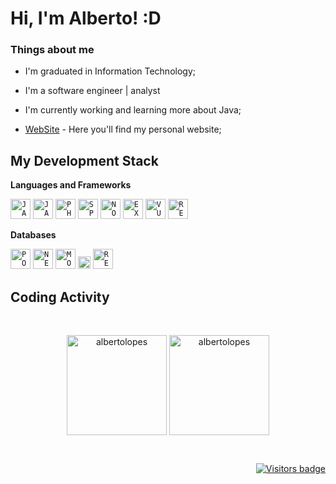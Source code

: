 #  Hi, I'm Alberto! :D 

### Things about me

- I'm graduated in Information Technology;

- I'm a software engineer | analyst

- I'm currently working and learning more about Java;

- [WebSite](https://albertolopes.vercel.app/) - Here you'll find my personal website;

## My Development Stack

**Languages and Frameworks**

<code><img height="32" src="https://www.vectorlogo.zone/logos/java/java-icon.svg" alt="JAVA"/></code>
<code><img height="32" src="https://www.vectorlogo.zone/logos/javascript/javascript-icon.svg" alt="JAVASCRIPT"/></code>
<code><img height="32" src="https://www.vectorlogo.zone/logos/php/php-icon.svg" alt="PHP"/></code>
<code><img height="32" src="https://www.vectorlogo.zone/logos/springio/springio-icon.svg" alt="SPRING"/></code>
<code><img height="32" src="https://www.vectorlogo.zone/logos/nodejs/nodejs-horizontal.svg" alt="NODE"/></code>
<code><img height="32" src="https://www.vectorlogo.zone/logos/expressjs/expressjs-ar21.svg" alt="EXPRESS"/></code>
<code><img height="32" src="https://www.vectorlogo.zone/logos/vuejs/vuejs-icon.svg" alt="VUEJS"/></code>
<code><img height="32" src="https://www.vectorlogo.zone/logos/reactjs/reactjs-icon.svg" alt="REACTJS"/></code>

**Databases**

<code><img height="32" src="https://www.vectorlogo.zone/logos/postgresql/postgresql-icon.svg" alt="POSTGRESQL"/></code>
<code><img height="32" src="https://www.vectorlogo.zone/logos/neo4j/neo4j-icon.svg" alt="NEO4J"/></code>
<code><img height="32" src="https://www.vectorlogo.zone/logos/mongodb/mongodb-icon.svg" alt="MONGODB"/></code>
<code><img height="20" src="https://www.vectorlogo.zone/logos/mysql/mysql-horizontal.svg" alt="MYSQL"/></code>
<code><img height="32" src="https://www.vectorlogo.zone/logos/redis/redis-icon.svg" alt="REDIS"/></code>


## Coding Activity

<br/>

  <p align="center">
    <img height="160em" src="https://github-readme-stats.vercel.app/api?username=albertolopes&hide_border=true&count_private=true&show_icons=true&theme=radical" alt="albertolopes" align = "center"/>
    <img height="160em" src="https://github-readme-stats.vercel.app/api/top-langs?username=albertolopes&show_icons=true&locale=en&layout=compact&hide_border=true&theme=radical" alt="albertolopes" align = "center"/>
  </p>
  
<br/>

<p align="right">
  <a href="https://badges.pufler.dev">
      <img src="https://badges.pufler.dev/visits/albertolopes/albertolopes" alt="Visitors badge" />
   </a>
</p>
